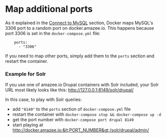# Map additional ports

As it explained in the [Connect to MySQL](./connect_to_mysql_from_external.md) section, Docker maps MySQL's 3306 port to a random port on docker.amazee.io. This happens because port 3306 is set in the `docker-compose.yml` file:
```
    ports:
      - "3306"
```

If you need to map other ports, simply add them to the `ports` section and restart the container.

### Example for Solr

If you use one of amazee.io Drupal containers with Solr included, your Solr URL most likely looks like this: http://127.0.0.1:8149/solr/drupal/

In this case, to play with Solr queries:
- add `"8149"` to the `ports` section of `docker-compose.yml` file
- restart the container with `docker-compose stop && docker-compose up -d`
- get the port number with `docker-compose port drupal 8149`
- start playing at http://docker.amazee.io:&lt;PORT_NUMBER&gt;/solr/drupal/admin/
